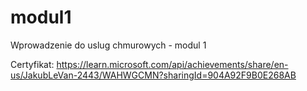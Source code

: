 # modul1
Wprowadzenie do uslug chmurowych - modul 1


Certyfikat:
https://learn.microsoft.com/api/achievements/share/en-us/JakubLeVan-2443/WAHWGCMN?sharingId=904A92F9B0E268AB
